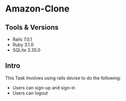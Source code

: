 # Amazon-Clone
## Tools & Versions
- Rails 7.0.1
- Ruby 3.1.0
- SQLite 3.35.0

## Intro

This Task Involves using rails devise to do the following:
- Users can sign-up and sign-in
- Users can logout
